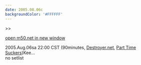 ```yaml
---
date: 2005.08.06c
backgroundColor: '#FFFFFF'
---
```


\>>

[open m50.net in new window](http://m50.net/)

2005.Aug.06sa 22:00 CST (90minutes, [Destroyer.net](http://www.destroyer.net/), [Part Time Suckers](http://www.parttimesuckers.com/))Kee...  
no setlist